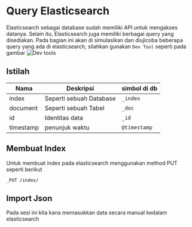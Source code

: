 # Query Elasticsearch
Elasticsearch sebagai database sudah memiliki API untuk mengakses datanya. Selain itu, Elasticsearch juga memiliki berbagai query yang disediakan. Pada bagian ini akan di simulasikan dan diujicoba beberapa query yang ada di elasticsearch, silahkan gunakan `Dev Tool` seperti pada gambar
![Dev tools](https://drive.bssn.go.id/core/preview?fileId=2213112&x=1536&y=864&a=true)

## Istilah
| Nama | Deskripsi | simbol di db |
| --- | --- | --- |
| index | Seperti sebuah Database | `_index`|
document | Seperti sebuah Tabel | `_doc` |
id | Identitas data | `_id` |
timestamp | penunjuk waktu | `@timestamp` |


## Membuat Index
Untuk membuat index pada elasticsearch menggunakan method PUT seperti berikut

    _PUT /index/

## Import Json
Pada sesi ini kita kana memasukkan data secara manual kedalam elasticsearch